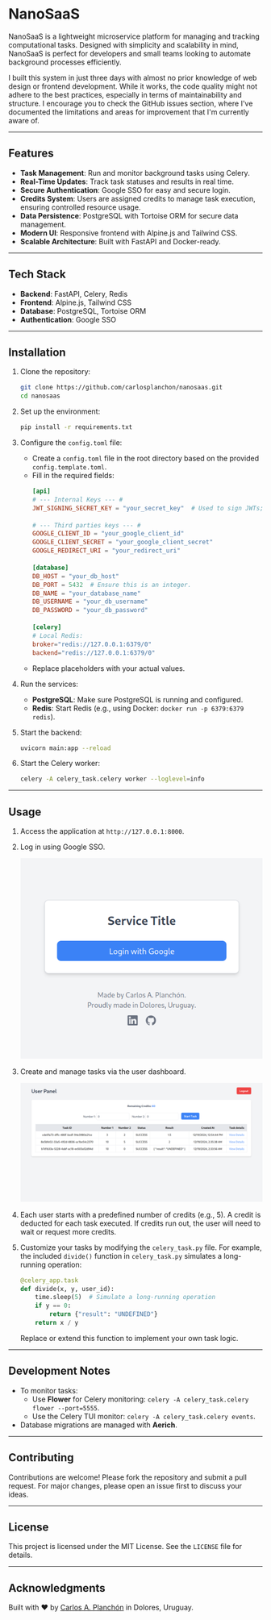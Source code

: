 # NanoSaaS

NanoSaaS is a lightweight microservice platform for managing and tracking computational tasks. Designed with simplicity and scalability in mind, NanoSaaS is perfect for developers and small teams looking to automate background processes efficiently.

I built this system in just three days with almost no prior knowledge of web design or frontend development. While it works, the code quality might not adhere to the best practices, especially in terms of maintainability and structure. I encourage you to check the GitHub issues section, where I've documented the limitations and areas for improvement that I'm currently aware of.

---

## Features

- **Task Management**: Run and monitor background tasks using Celery.
- **Real-Time Updates**: Track task statuses and results in real time.
- **Secure Authentication**: Google SSO for easy and secure login.
- **Credits System**: Users are assigned credits to manage task execution, ensuring controlled resource usage.
- **Data Persistence**: PostgreSQL with Tortoise ORM for secure data management.
- **Modern UI**: Responsive frontend with Alpine.js and Tailwind CSS.
- **Scalable Architecture**: Built with FastAPI and Docker-ready.

---

## Tech Stack

- **Backend**: FastAPI, Celery, Redis
- **Frontend**: Alpine.js, Tailwind CSS
- **Database**: PostgreSQL, Tortoise ORM
- **Authentication**: Google SSO

---

## Installation

1. Clone the repository:
    ```bash
    git clone https://github.com/carlosplanchon/nanosaas.git
    cd nanosaas
    ```

2. Set up the environment:
    ```bash
    pip install -r requirements.txt
    ```

3. Configure the `config.toml` file:
    - Create a `config.toml` file in the root directory based on the provided `config.template.toml`.
    - Fill in the required fields:
        ```toml
        [api]
        # --- Internal Keys --- #
        JWT_SIGNING_SECRET_KEY = "your_secret_key"  # Used to sign JWTs; ensure this is a strong, secret key.

        # --- Third parties keys --- #
        GOOGLE_CLIENT_ID = "your_google_client_id"
        GOOGLE_CLIENT_SECRET = "your_google_client_secret"
        GOOGLE_REDIRECT_URI = "your_redirect_uri"

        [database]
        DB_HOST = "your_db_host"
        DB_PORT = 5432  # Ensure this is an integer.
        DB_NAME = "your_database_name"
        DB_USERNAME = "your_db_username"
        DB_PASSWORD = "your_db_password"

        [celery]
        # Local Redis:
        broker="redis://127.0.0.1:6379/0"
        backend="redis://127.0.0.1:6379/0"
        ```
    - Replace placeholders with your actual values.

4. Run the services:
    - **PostgreSQL**: Make sure PostgreSQL is running and configured.
    - **Redis**: Start Redis (e.g., using Docker: `docker run -p 6379:6379 redis`).

5. Start the backend:
    ```bash
    uvicorn main:app --reload
    ```

6. Start the Celery worker:
    ```bash
    celery -A celery_task.celery worker --loglevel=info
    ```

---

## Usage

1. Access the application at `http://127.0.0.1:8000`.
2. Log in using Google SSO.

   ![Login Page](docs/login.png)

3. Create and manage tasks via the user dashboard.

   ![User Panel](docs/user_panel.png)

4. Each user starts with a predefined number of credits (e.g., 5). A credit is deducted for each task executed. If credits run out, the user will need to wait or request more credits.
5. Customize your tasks by modifying the `celery_task.py` file. For example, the included `divide()` function in `celery_task.py` simulates a long-running operation:
    ```python
    @celery_app.task
    def divide(x, y, user_id):
        time.sleep(5)  # Simulate a long-running operation
        if y == 0:
            return {"result": "UNDEFINED"}
        return x / y
    ```
   Replace or extend this function to implement your own task logic.

---

## Development Notes

- To monitor tasks:
    - Use **Flower** for Celery monitoring: `celery -A celery_task.celery flower --port=5555`.
    - Use the Celery TUI monitor: `celery -A celery_task.celery events`.
- Database migrations are managed with **Aerich**.

---

## Contributing

Contributions are welcome! Please fork the repository and submit a pull request. For major changes, please open an issue first to discuss your ideas.

---

## License

This project is licensed under the MIT License. See the `LICENSE` file for details.

---

## Acknowledgments

Built with ❤️ by [Carlos A. Planchón](https://github.com/carlosplanchon) in Dolores, Uruguay.
